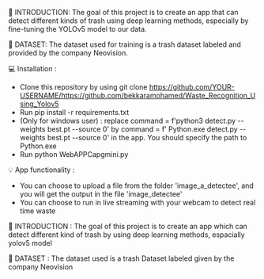 🎯 INTRODUCTION: The goal of this project is to create an app that can detect different kinds of trash using deep learning methods, especially by fine-tuning the YOLOv5 model to our data.

📂 DATASET: The dataset used for training is a trash dataset labeled and provided by the company Neovision.

💻 Installation :
* Clone this repository by using git clone https://github.com/YOUR-USERNAME/https://github.com/bekkaramohamed/Waste_Recognition_Using_Yolov5
* Run pip install -r requirements.txt
* (Only for windows user) : replace command = f'python3 detect.py --weights best.pt --source 0' by command = f' Python.exe detect.py --weights best.pt --source 0' in the app. You should specify the path to Python.exe
* Run python WebAPPCapgmini.py

💡 App functionality :
* You can choose to upload a file from the folder 'image_a_detectee', and you will get the output in the file 'image_detectee'
* You can choose to run in live streaming with your webcam to detect real time waste

🎯 INTRODUCTION : The goal of this project is to create an app which can detect different kind of trash by using deep learning methods, espacially yolov5 model

📂 DATASET : The dataset used is a trash Dataset labeled given by the company Neovision 

